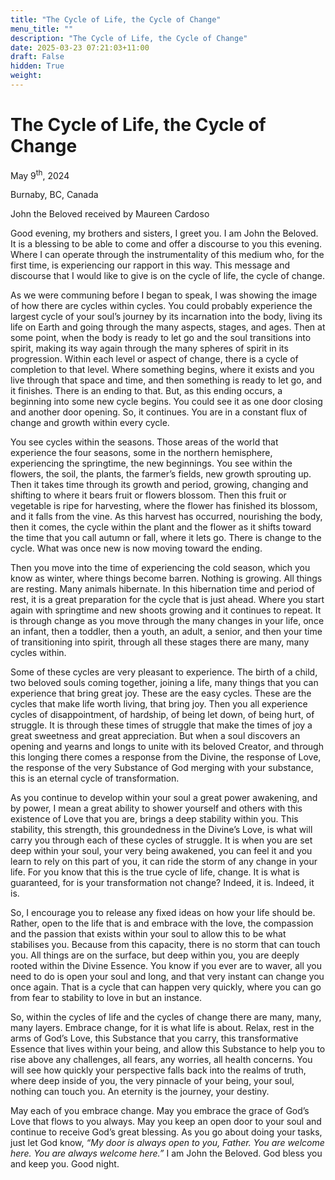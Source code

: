 ```yaml
---
title: "The Cycle of Life, the Cycle of Change"
menu_title: ""
description: "The Cycle of Life, the Cycle of Change"
date: 2025-03-23 07:21:03+11:00
draft: False
hidden: True
weight:
---
```

# The Cycle of Life, the Cycle of Change

May 9<sup>th</sup>, 2024

Burnaby, BC, Canada

John the Beloved received by Maureen Cardoso

Good evening, my brothers and sisters, I greet you. I am John the Beloved. It is a blessing to be able to come and offer a discourse to you this evening. Where I can operate through the instrumentality of this medium who, for the first time, is experiencing our rapport in this way. This message and discourse that I would like to give is on the cycle of life, the cycle of change.

As we were communing before I began to speak, I was showing the image of how there are cycles within cycles. You could probably experience the largest cycle of your soul’s journey by its incarnation into the body, living its life on Earth and going through the many aspects, stages, and ages. Then at some point, when the body is ready to let go and the soul transitions into spirit, making its way again through the many spheres of spirit in its progression. Within each level or aspect of change, there is a cycle of completion to that level. Where something begins, where it exists and you live through that space and time, and then something is ready to let go, and it finishes. There is an ending to that. But, as this ending occurs, a beginning into some new cycle begins. You could see it as one door closing and another door opening. So, it continues. You are in a constant flux of change and growth within every cycle.

You see cycles within the seasons. Those areas of the world that experience the four seasons, some in the northern hemisphere, experiencing the springtime, the new beginnings. You see within the flowers, the soil, the plants, the farmer’s fields, new growth sprouting up. Then it takes time through its growth and period, growing, changing and shifting to where it bears fruit or flowers blossom. Then this fruit or vegetable is ripe for harvesting, where the flower has finished its blossom, and it falls from the vine. As this harvest has occurred, nourishing the body, then it comes, the cycle within the plant and the flower as it shifts toward the time that you call autumn or fall, where it lets go. There is change to the cycle. What was once new is now moving toward the ending.

Then you move into the time of experiencing the cold season, which you know as winter, where things become barren. Nothing is growing. All things are resting. Many animals hibernate. In this hibernation time and period of rest, it is a great preparation for the cycle that is just ahead. Where you start again with springtime and new shoots growing and it continues to repeat. It is through change as you move through the many changes in your life, once an infant, then a toddler, then a youth, an adult, a senior, and then your time of transitioning into spirit, through all these stages there are many, many cycles within.

Some of these cycles are very pleasant to experience. The birth of a child, two beloved souls coming together, joining a life, many things that you can experience that bring great joy. These are the easy cycles. These are the cycles that make life worth living, that bring joy. Then you all experience cycles of disappointment, of hardship, of being let down, of being hurt, of struggle. It is through these times of struggle that make the times of joy a great sweetness and great appreciation. But when a soul discovers an opening and yearns and longs to unite with its beloved Creator, and through this longing there comes a response from the Divine, the response of Love, the response of the very Substance of God merging with your substance, this is an eternal cycle of transformation.

As you continue to develop within your soul a great power awakening, and by power, I mean a great ability to shower yourself and others with this existence of Love that you are, brings a deep stability within you. This stability, this strength, this groundedness in the Divine’s Love, is what will carry you through each of these cycles of struggle. It is when you are set deep within your soul, your very being awakened, you can feel it and you learn to rely on this part of you, it can ride the storm of any change in your life. For you know that this is the true cycle of life, change. It is what is guaranteed, for is your transformation not change? Indeed, it is. Indeed, it is.

So, I encourage you to release any fixed ideas on how your life should be. Rather, open to the life that is and embrace with the love, the compassion and the passion that exists within your soul to allow this to be what stabilises you. Because from this capacity, there is no storm that can touch you. All things are on the surface, but deep within you, you are deeply rooted within the Divine Essence. You know if you ever are to waver, all you need to do is open your soul and long, and that very instant can change you once again. That is a cycle that can happen very quickly, where you can go from fear to stability to love in but an instance.

So, within the cycles of life and the cycles of change there are many, many, many layers. Embrace change, for it is what life is about. Relax, rest in the arms of God’s Love, this Substance that you carry, this transformative Essence that lives within your being, and allow this Substance to help you to rise above any challenges, all fears, any worries, all health concerns. You will see how quickly your perspective falls back into the realms of truth, where deep inside of you, the very pinnacle of your being, your soul, nothing can touch you. An eternity is the journey, your destiny.

May each of you embrace change. May you embrace the grace of God’s Love that flows to you always. May you keep an open door to your soul and continue to receive God’s great blessing. As you go about doing your tasks, just let God know, *“My door is always open to you, Father. You are welcome here. You are always welcome here.”* I am John the Beloved. God bless you and keep you. Good night.
